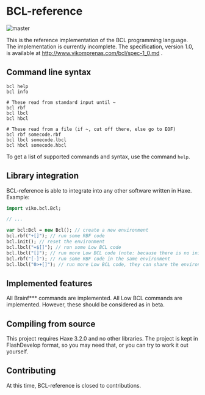 # BCL-reference
![master](https://travis-ci.org/ViKomprenas/bcl-reference.svg?branch=master)

This is the reference implementation of the BCL programming language. The implementation is currently incomplete. The specification, version 1.0, is available at http://www.vikomprenas.com/bcl/spec-1_0.md .

## Command line syntax
```
bcl help
bcl info

# These read from standard input until ~
bcl rbf
bcl lbcl
bcl hbcl

# These read from a file (if ~, cut off there, else go to EOF)
bcl rbf somecode.rbf
bcl lbcl somecode.lbcl
bcl hbcl somecode.hbcl
```

To get a list of supported commands and syntax, use the command `help`.

## Library integration
BCL-reference is able to integrate into any other software written in Haxe. Example:
```haxe
import viko.bcl.Bcl;

// ...

var bcl:Bcl = new Bcl(); // create a new environment
bcl.rbf("+[]"); // run some RBF code
bcl.init(); // reset the environment
bcl.lbcl("=$[]"); // run some Low BCL code
bcl.lbcl("[]"); // run more Low BCL code (note: because there is no init() we keep the environment!)
bcl.rbf("[-]"); // run some RBF code in the same environment
bcl.lbcl("0>+[]"); // run more Low BCL code, they can share the environment
```

## Implemented features
All Brainf\*\*\* commands are implemented. All Low BCL commands are implemented. However, these should be considered as in beta.

## Compiling from source
This project requires Haxe 3.2.0 and no other libraries. The project is kept in FlashDevelop format, so you may need that, or you can try to work it out yourself.

## Contributing
At this time, BCL-reference is closed to contributions.
